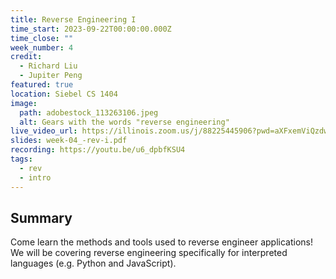 ```yaml
---
title: Reverse Engineering I
time_start: 2023-09-22T00:00:00.000Z
time_close: ""
week_number: 4
credit:
  - Richard Liu
  - Jupiter Peng
featured: true
location: Siebel CS 1404
image:
  path: adobestock_113263106.jpeg
  alt: Gears with the words "reverse engineering"
live_video_url: https://illinois.zoom.us/j/88225445906?pwd=aXFxemViQzdwZjg4VzllTkp5S2JLdz09
slides: week-04_-rev-i.pdf
recording: https://youtu.be/u6_dpbfKSU4
tags:
  - rev
  - intro
---
```

## Summary

Come learn the methods and tools used to reverse engineer applications! We will be covering reverse engineering specifically for interpreted languages (e.g. Python and JavaScript).